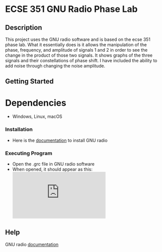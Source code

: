 # ECSE 351 GNU Radio Phase Lab

## Description
This project uses the GNU radio software and is based on the ecse 351 phase lab. What it essentially does is it allows the manipulation of the
phase, frequency, and amplitude of signals 1 and 2 in order to see the change in the product of those two signals. It shows graphs of
the three signals and their constellations of phase shift. I have included the ability to add noise through changing the noise amplitude.

## Getting Started

# Dependencies
* Windows, Linux, macOS

### Installation
* Here is the [documentation](https://wiki.gnuradio.org/index.php/InstallingGR) to install GNU radio

### Executing Program
* Open the .grc file in GNU radio software
* When opened, it should appear as this:
![Image of flowchart on GNU radio](https://github.com/shortrye997/ecse351_gnuradio_phaselab/blob/main/README.md)

## Help
GNU radio [documentation](https://wiki.gnuradio.org/index.php?title=Category:Block_Docs)
